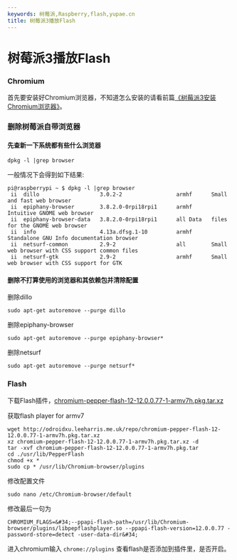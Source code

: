 ```yaml
---
keywords: 树莓派,Raspberry,flash,yupae.cn
title: 树莓派3播放Flash
---
```


# 树莓派3播放Flash      

### Chromium

首先要安装好Chromium浏览器，不知道怎么安装的请看前篇[《树莓派3安装Chromium浏览器》](http://www.yupae.net/post/raspi-chromium/)。

### 删除树莓派自带浏览器

#### 先查新一下系统都有些什么浏览器

`
dpkg -l |grep browser
`

一般情况下会得到如下结果:

```
pi@raspberrypi ~ $ dpkg -l |grep browser
 ii  dillo                   3.0.2-2                 armhf      Small and fast web browser
 ii  epiphany-browser        3.8.2.0-0rpi18rpi1      armhf      Intuitive GNOME web browser
 ii  epiphany-browser-data   3.8.2.0-0rpi18rpi1      all Data   files for the GNOME web browser
 ii  info                    4.13a.dfsg.1-10         armhf      Standalone GNU Info documentation browser
 ii  netsurf-common          2.9-2                   all        Small web browser with CSS support common files
 ii  netsurf-gtk             2.9-2                   armhf      Small web browser with CSS support for GTK
```


#### 删除不打算使用的浏览器和其依赖包并清除配置

删除dillo

`
sudo apt-get autoremove --purge dillo
`

删除epiphany-browser

`
sudo apt-get autoremove --purge epiphany-browser*
`

删除netsurf

`
sudo apt-get autoremove --purge netsurf*
`

### Flash

下载Flash插件，[chromium-pepper-flash-12-12.0.0.77-1-armv7h.pkg.tar.xz](http://odroidxu.leeharris.me.uk/repo/chromium-pepper-flash-12-12.0.0.77-1-armv7h.pkg.tar.xz)

获取flash player for armv7


```
wget http://odroidxu.leeharris.me.uk/repo/chromium-pepper-flash-12-12.0.0.77-1-armv7h.pkg.tar.xz
xz chromium-pepper-flash-12-12.0.0.77-1-armv7h.pkg.tar.xz -d
tar -xvf chromium-pepper-flash-12-12.0.0.77-1-armv7h.pkg.tar
cd ./usr/lib/PepperFlash
chmod +x *
sudo cp * /usr/lib/Chromium-browser/plugins
```


修改配置文件

`
sudo nano /etc/Chromium-browser/default
`

修改最后一句为


`
CHROMIUM_FLAGS=&#34;--ppapi-flash-path=/usr/lib/Chromium-browser/plugins/libpepflashplayer.so --ppapi-flash-version=12.0.0.77 -password-store=detect -user-data-dir&#34;
`

进入chromium输入
`
chrome://plugins
`
查看flash是否添加到插件里，是否开启。

    